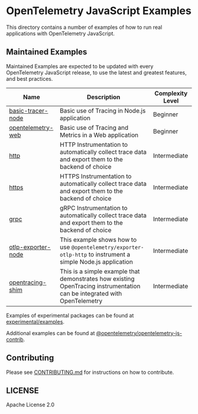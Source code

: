 # OpenTelemetry JavaScript Examples

This directory contains a number of examples of how to run real applications
with OpenTelemetry JavaScript.

## Maintained Examples

Maintained Examples are expected to be updated with every OpenTelemetry JavaScript release, to
use the latest and greatest features, and best practices.

| Name                                      | Description                                                                                                              | Complexity Level |
|-------------------------------------------|--------------------------------------------------------------------------------------------------------------------------|------------------|
| [basic-tracer-node](basic-tracer-node/)   | Basic use of Tracing in Node.js application                                                                              | Beginner         |
| [opentelemetry-web](opentelemetry-web/)          | Basic use of Tracing and Metrics in a Web application                                                                    | Beginner         |
| [http](http/)                             | HTTP Instrumentation to automatically collect trace data and export them to the backend of choice                        | Intermediate     |
| [https](https/)                           | HTTPS Instrumentation to automatically collect trace data and export them to the backend of choice                       | Intermediate     |
| [grpc](grpc/)                             | gRPC Instrumentation to automatically collect trace data and export them to the backend of choice                        | Intermediate     |
| [otlp-exporter-node](otlp-exporter-node/) | This example shows how to use `@opentelemetry/exporter-otlp-http` to instrument a simple Node.js application             | Intermediate     |
| [opentracing-shim](opentracing-shim/)     | This is a simple example that demonstrates how existing OpenTracing instrumentation can be integrated with OpenTelemetry | Intermediate     |

Examples of experimental packages can be found at [experimental/examples](../experimental/examples).

Additional examples can be found at [@opentelemetry/opentelemetry-js-contrib][opentelemetry-js-contrib-examples].

## Contributing

Please see [CONTRIBUTING.md](https://github.com/open-telemetry/opentelemetry-js/blob/main/CONTRIBUTING.md) for instructions on how to contribute.

## LICENSE

Apache License 2.0

[opentelemetry-js-contrib-examples]: https://github.com/open-telemetry/opentelemetry-js-contrib/tree/main/examples

